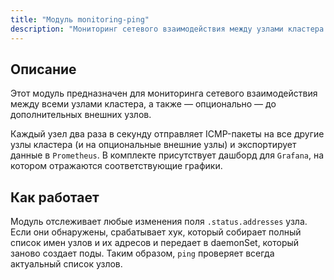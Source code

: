 ```yaml
---
title: "Модуль monitoring-ping"
description: "Мониторинг сетевого взаимодействия между узлами кластера Deckhouse Kubernetes Platform."
---
```


## Описание

Этот модуль предназначен для мониторинга сетевого взаимодействия между всеми узлами кластера, а также — опционально — до дополнительных внешних узлов.

Каждый узел два раза в секунду отправляет ICMP-пакеты на все другие узлы кластера (и на опциональные внешние узлы) и экспортирует данные в `Prometheus`.
В комплекте присутствует дашборд для `Grafana`, на котором отражаются соответствующие графики.

## Как работает

Модуль отслеживает любые изменения поля `.status.addresses` узла. Если они обнаружены, срабатывает хук, который собирает полный список имен узлов и их адресов и передает в daemonSet, который заново создает поды.
Таким образом, `ping` проверяет всегда актуальный список узлов.
